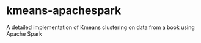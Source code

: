 # kmeans-apachespark
A detailed implementation of Kmeans clustering on data from a book using Apache Spark
